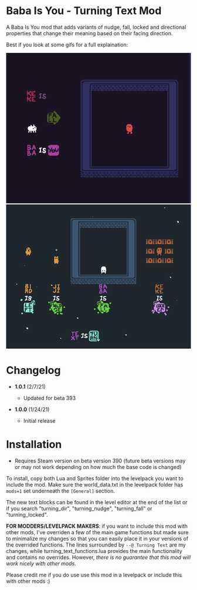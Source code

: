 # Baba Is You - Turning Text Mod

A Baba Is You mod that adds variants of nudge, fall, locked and directional properties that change their meaning based on their facing direction.

Best if you look at some gifs for a full explaination:

<img src="turning_fall.gif" alt="drawing" width="800"/>
<img src="turning_text.gif" alt="drawing" width="800"/>

# Changelog

- **1.0.1** (2/7/21)
  - Updated for beta 393

- **1.0.0** (1/24/21)
  - Initial release

# Installation

- Requires Steam version on beta version 390 (future beta versions may or may not work depending on how much the base code is changed)

To install, copy both Lua and Sprites folder into the levelpack you want to include the mod. Make sure the world_data.txt in the levelpack folder has `mods=1` set underneath the `[General]` section.

The new text blocks can be found in the level editor at the end of the list or if you search "turning_dir", "turning_nudge", "turning_fall" or "turning_locked".

**FOR MODDERS/LEVELPACK MAKERS**: if you want to include this mod with other mods, I've overriden a few of the main game functions but made sure to minimalize my changes so that you can easily place it in your versions of the overrided functions.
The lines surrounded by `--@ Turning Text` are my changes, while turning_text_functions.lua provides the main functionality and contains no overrides. However, *there is no guarantee that this mod will work nicely with other mods*.

Please credit me if you do use use this mod in a levelpack or include this with other mods :)